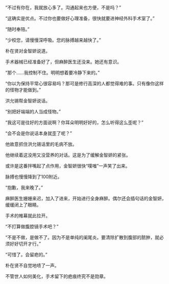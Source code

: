“不过有你在，我就放心多了。沟通起来也方便，不是吗？”

“这确实是优点。不过你也要做好心理准备，很快就要进神经外科手术室了。”

“随时奉陪。”

“少校您，请慢慢深呼吸。您的脉搏越来越快了。”

朴在贤对金智妍说道。

手术器械已经准备好了，但麻醉医生还没来。她还有意识。

“那个……我控制不住。明明想着要冷静下来的。”

“你以为保持平常心很容易吗？那可是修行高深的人都觉得难的事。只有像你这样的怪物才能做到。”

洪允锡帮金智妍说话。

“别把好端端的人当成怪物。”

“我这可是往好的方面说啊？你耳朵明明好好的，怎么听得这么歪呢？”

“会不会是你说话本身就歪了呢？”

他故意抓住洪允锡话里的毛病不放。

他继续着这没用又没营养的对话。这是为了缓解金智妍的紧张。

或许是这番拌嘴起了点作用，金智妍很快“噗嗤”一声笑了出来。

脉搏也慢慢降到了100附近。

“抱歉，我来晚了。”

麻醉医生姗姗来迟，加入了进来，开始进行全身麻醉。偶尔还会插句话的金智妍，缓缓闭上了眼睛。

手术的帷幕就此拉开。

“不打算做腹腔镜手术吧？”

“不是不做，是做不了。因为不是单纯的阑尾炎。要清除扩散到腹部的脓肿，就必须好好切开才行。”

“可惜了。会留疤的。”

朴在贤不自觉地啧了一声。

不管世人如何美化，手术留下的疤痕终究不是勋章。